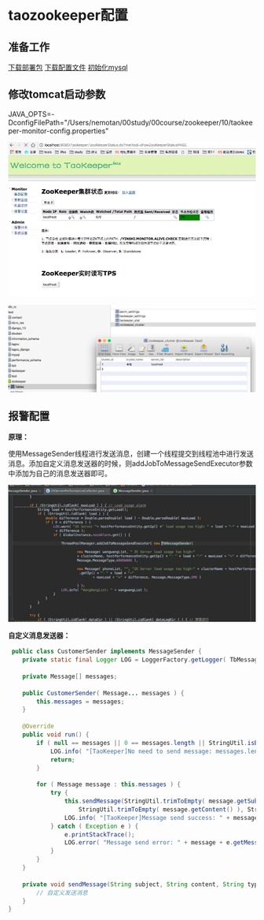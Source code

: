 # taozookeeper配置
## 准备工作

[下载部署包](http://vdisk.weibo.com/s/CQ-Nl7qMzVNx)
[下载配置文件](http://vdisk.weibo.com/s/CQ-Nl7qhaSzS)
[初始化mysql](http://vdisk.weibo.com/s/CQ-Nl7qhaSR0)

## 修改tomcat启动参数


JAVA_OPTS=-DconfigFilePath="/Users/nemotan/00study/00course/zookeeper/10/taokeeper-monitor-config.properties"


![](media/15013779120015.jpg)


![](media/15013264367752.jpg)

## 报警配置

**原理：**

使用MessageSender线程进行发送消息，创建一个线程提交到线程池中进行发送消息。添加自定义消息发送器的时候，则addJobToMessageSendExecutor参数中添加为自己的消息发送器即可。

![](media/15013291420848.jpg)

**自定义消息发送器：**

```java
 public class CustomerSender implements MessageSender {
    private static final Logger LOG = LoggerFactory.getLogger( TbMessageSender.class );

    private Message[] messages;

    public CustomerSender( Message... messages ) {
        this.messages = messages;
    }

    @Override
    public void run() {
        if ( null == messages || 0 == messages.length || StringUtil.isBlank( SystemConstant.IP_OF_MESSAGE_SEND ) ){
            LOG.info( "[TaoKeeper]No need to send message: messages.length: " + messages + ", IP_OF_MESSAGE_SEND=" + SystemConstant.IP_OF_MESSAGE_SEND );
            return;
        }

        for ( Message message : this.messages ) {
            try {
                this.sendMessage(StringUtil.trimToEmpty( message.getSubject() ),
                    StringUtil.trimToEmpty( message.getContent() ), StringUtil.trimToEmpty( message.getType().toString() ) );
                LOG.info( "[TaoKeeper]Message send success: " + message );
            } catch ( Exception e ) {
                e.printStackTrace();
                LOG.error( "Message send error: " + message + e.getMessage() );
            }
        }
    }

    private void sendMessage(String subject, String content, String type) {
        // 自定义发送消息
    }
}
```


